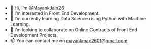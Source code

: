 - 👋 Hi, I’m @MayankJain26
- 👀 I’m interested in Front End Development.
- 🌱 I’m currently learning Data Science using Python with Machine Learning.
- 💞️ I’m looking to collaborate on Online Contracts of Front End Development Projects.
- 📫 You can contact me on mayankmax2601@gmail.com

<!---
MayankJain26/MayankJain26 is a ✨ special ✨ repository because its `README.md` (this file) appears on your GitHub profile.
You can click the Preview link to take a look at your changes.
--->
